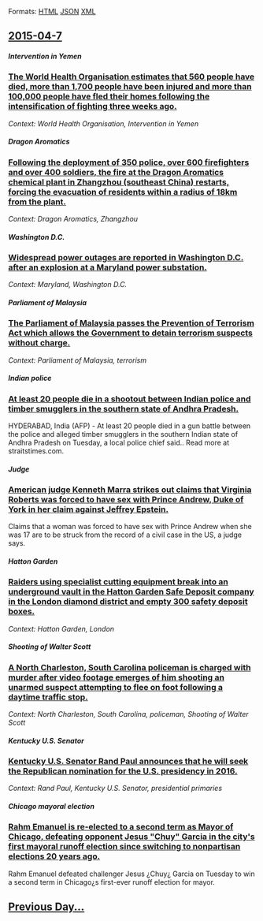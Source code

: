 
Formats: [HTML](2015/04/7/index.html)  [JSON](2015/04/7/index.json)  [XML](2015/04/7/index.xml)  

## [2015-04-7](/news/2015/04/7/index.md)

##### Intervention in Yemen
### [The World Health Organisation estimates that 560 people have died, more than 1,700 people have been injured and more than 100,000 people have fled their homes following the intensification of fighting three weeks ago. ](/news/2015/04/7/the-world-health-organisation-estimates-that-560-people-have-died-more-than-1-700-people-have-been-injured-and-more-than-100-000-people-hav.md)
_Context: World Health Organisation, Intervention in Yemen_

##### Dragon Aromatics
### [Following the deployment of 350 police, over 600 firefighters and over 400 soldiers, the fire at the Dragon Aromatics chemical plant in Zhangzhou (southeast China) restarts, forcing the evacuation of residents within a radius of 18km from the plant. ](/news/2015/04/7/following-the-deployment-of-350-police-over-600-firefighters-and-over-400-soldiers-the-fire-at-the-dragon-aromatics-chemical-plant-in-zhan.md)
_Context: Dragon Aromatics, Zhangzhou_

##### Washington D.C.
### [Widespread power outages are reported in Washington D.C. after an explosion at a Maryland power substation. ](/news/2015/04/7/widespread-power-outages-are-reported-in-washington-d-c-after-an-explosion-at-a-maryland-power-substation.md)
_Context: Maryland, Washington D.C._

##### Parliament of Malaysia
### [The Parliament of Malaysia passes the Prevention of Terrorism Act which allows the Government to detain terrorism suspects without charge. ](/news/2015/04/7/the-parliament-of-malaysia-passes-the-prevention-of-terrorism-act-which-allows-the-government-to-detain-terrorism-suspects-without-charge.md)
_Context: Parliament of Malaysia, terrorism_

##### Indian police
### [At least 20 people die in a shootout between Indian police and timber smugglers in the southern state of Andhra Pradesh. ](/news/2015/04/7/at-least-20-people-die-in-a-shootout-between-indian-police-and-timber-smugglers-in-the-southern-state-of-andhra-pradesh.md)
HYDERABAD, India (AFP) - At least 20 people died in a gun battle between the police and alleged timber smugglers in the southern Indian state of Andhra Pradesh on Tuesday, a local police chief said.. Read more at straitstimes.com.

##### Judge
### [American judge Kenneth Marra strikes out claims that Virginia Roberts was forced to have sex with Prince Andrew, Duke of York in her claim against Jeffrey Epstein. ](/news/2015/04/7/american-judge-kenneth-marra-strikes-out-claims-that-virginia-roberts-was-forced-to-have-sex-with-prince-andrew-duke-of-york-in-her-claim-a.md)
Claims that a woman was forced to have sex with Prince Andrew when she was 17 are to be struck from the record of a civil case in the US, a judge says.

##### Hatton Garden
### [Raiders using specialist cutting equipment break into an underground vault in the Hatton Garden Safe Deposit company in the London diamond district and empty 300 safety deposit boxes. ](/news/2015/04/7/raiders-using-specialist-cutting-equipment-break-into-an-underground-vault-in-the-hatton-garden-safe-deposit-company-in-the-london-diamond-d.md)
_Context: Hatton Garden, London_

##### Shooting of Walter Scott
### [A North Charleston, South Carolina policeman is charged with murder after video footage emerges of him shooting an unarmed suspect attempting to flee on foot following a daytime traffic stop. ](/news/2015/04/7/a-north-charleston-south-carolina-policeman-is-charged-with-murder-after-video-footage-emerges-of-him-shooting-an-unarmed-suspect-attemptin.md)
_Context: North Charleston, South Carolina, policeman, Shooting of Walter Scott_

##### Kentucky U.S. Senator
### [Kentucky U.S. Senator Rand Paul announces that he will seek the Republican nomination for the U.S. presidency in 2016. ](/news/2015/04/7/kentucky-u-s-senator-rand-paul-announces-that-he-will-seek-the-republican-nomination-for-the-u-s-presidency-in-2016.md)
_Context: Rand Paul, Kentucky U.S. Senator, presidential primaries_

##### Chicago mayoral election
### [Rahm Emanuel is re-elected to a second term as Mayor of Chicago, defeating opponent Jesus "Chuy" Garcia in the city's first mayoral runoff election since switching to nonpartisan elections 20 years ago. ](/news/2015/04/7/rahm-emanuel-is-re-elected-to-a-second-term-as-mayor-of-chicago-defeating-opponent-jesaos-chuy-garcaa-in-the-city-s-first-mayoral-runoff.md)
Rahm Emanuel defeated challenger Jesus ¿Chuy¿ Garcia on Tuesday to win a second term in Chicago¿s first-ever runoff election for mayor.

## [Previous Day...](/news/2015/04/6/index.md)

